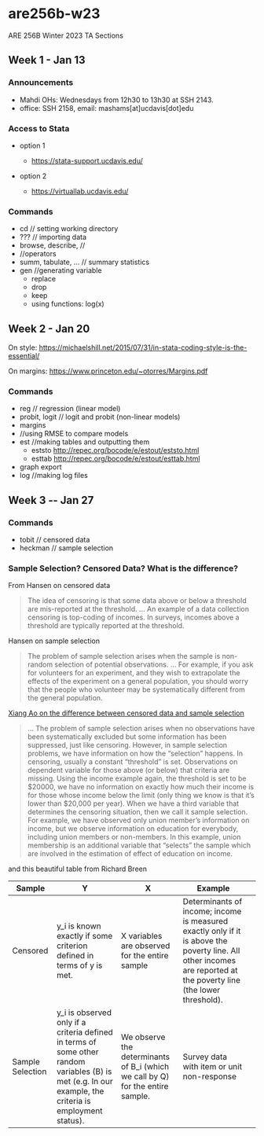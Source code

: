 # are256b-w23
ARE 256B Winter 2023 TA Sections

## Week 1 - Jan 13
### Announcements
- Mahdi OHs: Wednesdays from 12h30 to 13h30 at SSH 2143.  
- office: SSH 2158, email: mashams[at]ucdavis[dot]edu
### Access to Stata
- option 1
	- https://stata-support.ucdavis.edu/
  
- option 2
	- https://virtuallab.ucdavis.edu/

### Commands
- cd // setting working directory
- ??? // importing data
- browse, describe, //
- //operators
- summ, tabulate, … // summary statistics
- gen //generating variable 
	- replace
	- drop
	- keep
	- using functions: log(x)

## Week 2 - Jan 20

On style: https://michaelshill.net/2015/07/31/in-stata-coding-style-is-the-essential/

On margins: https://www.princeton.edu/~otorres/Margins.pdf
### Commands
- reg // regression (linear model)
- probit, logit // logit and probit (non-linear models)
- margins
- //using RMSE to compare models
- est //making tables and outputting them
	- eststo http://repec.org/bocode/e/estout/eststo.html
	- esttab http://repec.org/bocode/e/estout/esttab.html
- graph export
- log //making log files

## Week 3 -- Jan 27
### Commands
- tobit // censored data
- heckman // sample selection

### Sample Selection? Censored Data? What is the difference?  

From Hansen on censored data
> The idea of censoring is that some data above or below a threshold are mis-reported at the threshold. ... An example of a data collection censoring is top-coding of incomes. In surveys, incomes above a threshold are typically reported at the threshold.

Hansen on sample selection
> The problem of sample selection arises when the sample is non-random selection of potential observations. ... For example, if you ask for volunteers for an experiment, and they wish to extrapolate the effects of the experiment on a general population, you should worry that the people who volunteer may be systematically different from the general population.

[Xiang Ao on the difference between censored data and sample selection](https://www.hbs.edu/research-computing-services/Shared%20Documents/Training/censored_selected_truncated.pdf) 
> ... The problem of sample selection arises when no observations have been systematically excluded but some information has been suppressed, just like censoring. However, in sample selection problems, we have information on how the “selection” happens. In censoring, usually a constant “threshold” is set. Observations on dependent variable for those above (or below) that criteria are missing. Using the income example again, the threshold is set to be $20000, we have no information on exactly how much their income is for those whose income below the limit (only thing we know is that it’s lower than $20,000 per year). When we have a third variable that determines the censoring situation, then we call it sample selection. For example, we have observed only union member’s information on income, but we observe information on education for everybody, including union members or non-members. In this example, union membership is an additional variable that “selects” the sample which are involved in the estimation of effect of education on income.

and this beautiful table from Richard Breen

| Sample           | Y                                                                                                                                               | X                                                                           | Example                                                                                                                                                             |   |
|------------------|-------------------------------------------------------------------------------------------------------------------------------------------------|-----------------------------------------------------------------------------|---------------------------------------------------------------------------------------------------------------------------------------------------------------------|---|
| Censored         | y_i is known exactly if some criterion defined in terms of y is met.                                                                              | X variables are observed for the entire sample                              | Determinants of income; income is measured exactly only if it is above the poverty line. All other incomes are reported at the poverty line (the lower threshold). |   |
| Sample Selection | y_i is observed only if a criteria defined in terms of some other random variables (B) is met (e.g. In our example, the criteria is employment status). | We observe the determinants of B_i (which we call by Q) for the entire sample.  | Survey data with item or unit non-response                                                                                                                          |   |
